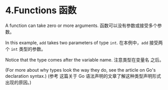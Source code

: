 

4.Functions 函数
======

A function can take zero or more arguments.
函数可以没有参数或接受多个参数。

In this example, `add` takes two parameters of type `int`.
在本例中，`add` 接受两个 `int` 类型的参数。

Notice that the type comes after the variable name.
注意类型在变量名 之后。

(For more about why types look the way they do, see the article on Go's declaration syntax.)
(参考 这篇关于 Go 语法声明的文章了解这种类型声明形式出现的原因。)

